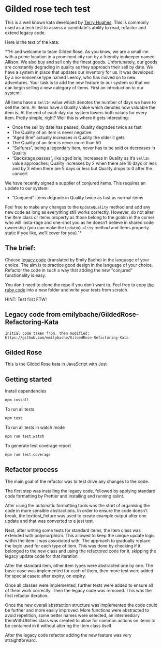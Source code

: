 # Gilded rose tech test

This is a well known kata developed by [Terry Hughes](http://iamnotmyself.com/2011/02/13/refactor-this-the-gilded-rose-kata/). This is commonly used as a tech test to assess a candidate's ability to read, refactor and extend legacy code.

Here is the text of the kata:

\*"Hi and welcome to team Gilded Rose. As you know, we are a small inn with a prime location in a prominent city run by a friendly innkeeper named Allison. We also buy and sell only the finest goods. Unfortunately, our goods are constantly degrading in quality as they approach their sell by date. We have a system in place that updates our inventory for us. It was developed by a no-nonsense type named Leeroy, who has moved on to new adventures. Your task is to add the new feature to our system so that we can begin selling a new category of items. First an introduction to our system:

All items have a `SellIn` value which denotes the number of days we have to sell the item. All items have a Quality value which denotes how valuable the item is. At the end of each day our system lowers both values for every item. Pretty simple, right? Well this is where it gets interesting:

- Once the sell by date has passed, Quality degrades twice as fast
- The Quality of an item is never negative
- “Aged Brie” actually increases in Quality the older it gets
- The Quality of an item is never more than 50
- “Sulfuras”, being a legendary item, never has to be sold or decreases in Quality
- “Backstage passes”, like aged brie, increases in Quality as it’s `SellIn` value approaches; Quality increases by 2 when there are 10 days or less and by 3 when there are 5 days or less but Quality drops to 0 after the concert

We have recently signed a supplier of conjured items. This requires an update to our system:

- “Conjured” items degrade in Quality twice as fast as normal items

Feel free to make any changes to the `UpdateQuality` method and add any new code as long as everything still works correctly. However, do not alter the Item class or Items property as those belong to the goblin in the corner who will insta-rage and one-shot you as he doesn’t believe in shared code ownership (you can make the `UpdateQuality` method and Items property static if you like, we’ll cover for you)."\*

## The brief:

Choose [legacy code](https://github.com/emilybache/GildedRose-Refactoring-Kata) (translated by Emily Bache) in the language of your choice. The aim is to practice good design in the language of your choice. Refactor the code in such a way that adding the new "conjured" functionality is easy.

You don't need to clone the repo if you don't want to. Feel free to copy [the ruby code](https://github.com/emilybache/GildedRose-Refactoring-Kata/blob/main/ruby/gilded_rose.rb) into a new folder and write your tests from scratch.

HINT: Test first FTW!

## Legacy code from emilybache/GildedRose-Refactoring-Kata

```
Initial code taken from, then modified:
https://github.com/emilybache/GildedRose-Refactoring-Kata
```

## Gilded Rose

This is the Gilded Rose kata in JavaScript with Jest

## Getting started

Install dependencies

```sh
npm install
```

To run all tests

```sh
npm test
```

To run all tests in watch mode

```sh
npm run test:watch
```

To generate test coverage report

```sh
npm run test:coverage
```

## Refactor process

The main goal of the refactor was to test drive any changes to the code.

The first step was installing the legacy code, followed by applying standard
code formatting by Prettier and installing and running eslint.

After using the automatic formatting tools was the start of organising the
code in more sensible abstractions. In order to ensure the code doesn't break,
the texttest_fixture was used to create example output after one update and
that was converted to a jest test.

Next, after writing some tests for standard items, the Item class was extended
with polymorphism. This allowed to keep the unique update logic within the
item it was associated with. The approach to gradually replace the logic used
for each type of item. This was done by checking if it belonged to the new
class and using the refactored code for it, skipping the legacy update code for
that iteration.

After the standard item, other item types were abstracted one by one. The basic
case was implemented for each of them, then more test were added for special
cases: after expiry, on expiry.

Once all classes were implemented, further tests were added to ensure all of
them work correctly. Then the legacy code was removed. This was the first
refactor iteration.

Once the new overall abstraction structure was implemented the code could be
further and more easily improved. More functions were abstracted to avoid
repetition, some better names were selected, an intermediary ItemWithUtilities
class was created to allow for common actions on items to be contained in it
without altering the Item class itself.

After the legacy code refactor adding the new feature was very straightforward.
